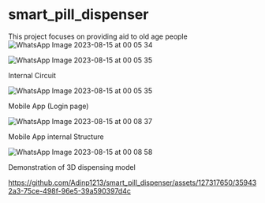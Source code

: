 # smart_pill_dispenser 
 
 This project focuses on providing aid to old age people
 ![WhatsApp Image 2023-08-15 at 00 05 34](https://github.com/Adinp1213/smart_pill_dispenser/assets/127317650/3de2fc53-8d88-4f18-9dcb-eace0dee35b5)

 ![WhatsApp Image 2023-08-15 at 00 05 35](https://github.com/Adinp1213/smart_pill_dispenser/assets/127317650/d9bb251f-2f28-40bc-8b6c-3aadbcdb185a)

 Internal Circuit

 ![WhatsApp Image 2023-08-15 at 00 05 35](https://github.com/Adinp1213/smart_pill_dispenser/assets/127317650/14051772-ae53-4794-ae35-921421781379)

 Mobile App (Login page)

 ![WhatsApp Image 2023-08-15 at 00 08 37](https://github.com/Adinp1213/smart_pill_dispenser/assets/127317650/afc0dead-1fea-48e5-8109-bd3892f64dd6)

 Mobile App internal Structure

 ![WhatsApp Image 2023-08-15 at 00 08 58](https://github.com/Adinp1213/smart_pill_dispenser/assets/127317650/1cf69cf7-896c-4e42-8512-b517c1209cdb)

 Demonstration of 3D dispensing model

https://github.com/Adinp1213/smart_pill_dispenser/assets/127317650/359432a3-75ce-498f-96e5-39a590397d4c

